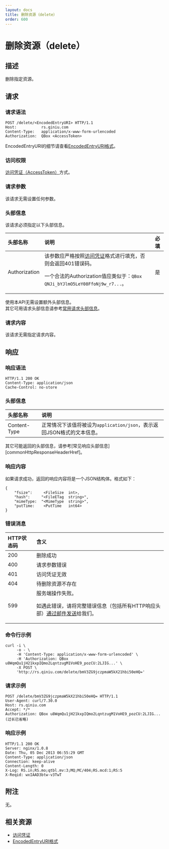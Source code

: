 ```yaml
---
layout: docs
title: 删除资源（delete）
order: 600
---
```


<a id="delete"></a>
# 删除资源（delete）

<a id="description"></a>
## 描述
删除指定资源。

<a id="request"></a>
## 请求

<a id="request-syntax"></a>
### 请求语法

```
POST /delete/<EncodedEntryURI> HTTP/1.1
Host:           rs.qiniu.com
Content-Type:   application/x-www-form-urlencoded
Authorization:  QBox <AccessToken>
```

EncodedEntryURI的细节请查看[EncodedEntryURI格式][encodedEntryURIHref]。

<a id="request-auth"></a>
### 访问权限

[访问凭证（AccessToken）][accessTokenHref]方式。

<a id="request-params"></a>
### 请求参数

该请求无需设置任何参数。

<a id="request-headers"></a>
### 头部信息

该请求必须指定以下头部信息。

头部名称      | 说明                              | 必填
:------------ | :-------------------------------- | :-------
Authorization | 该参数应严格按照[访问凭证][accessTokenHref]格式进行填充，否则会返回401错误码。<p>一个合法的Authorization值应类似于：`QBox QNJi_bYJlmO5LeY08FfoNj9w_r7...`。 | 是

使用本API无需设置额外头部信息。  
其它可用请求头部信息请参考[常用请求头部信息]()。

<a id="request-body"></a>
### 请求内容

该请求无需指定请求内容。

<a id="response"></a>
## 响应

<a id="request-syntax"></a>
### 响应语法

```
HTTP/1.1 200 OK
Content-Type: application/json
Cache-Control: no-store
```

<a id="response-headers"></a>
### 头部信息

头部名称      | 说明                              
:------------ | :--------------------------------------------------------------------
Content-Type  | 正常情况下该值将被设为`application/json`，表示返回JSON格式的文本信息。

其它可能返回的头部信息，请参考[常见响应头部信息][commonHttpResponseHeaderHref]。

<a id="response-body"></a>
### 响应内容

如果请求成功，返回的响应内容将是一个JSON结构体。格式如下：

```
{
	"fsize":     <FileSize  int>, 
    "hash":     "<FileETag  string>",
    "mimeType:  "<MimeType  string>",
    "putTime:    <PutTime   int64> 
}
```

<a id="error-messages"></a>
### 错误消息

HTTP状态码 | 含义
:--------- | :--------------------------
200        | 删除成功
400	       | 请求参数错误
401        | 访问凭证无效
404        | 待删除资源不存在
599	       | 服务端操作失败。<p>如遇此错误，请将完整错误信息（包括所有HTTP响应头部）[通过邮件发送][sendBugReportHref]给我们。

<a id="example1-command"></a>
### 命令行示例

```
curl -i \
     -o - \
     -H 'Content-Type: application/x-www-form-urlencoded' \
     -H 'Authorization: QBox u8WqmQu1jH21kxpIQmo2LqntzugM1VoHE9_pozCU:2LJIG...' \
     -X POST \
     'http://rs.qiniu.com/delete/bmV3ZG9jczpmaW5kX21hbi50eHQ='
```

<a id="example1-request"></a>
### 请求示例

```
POST /delete/bmV3ZG9jczpmaW5kX21hbi50eHQ= HTTP/1.1
User-Agent: curl/7.30.0
Host: rs.qiniu.com
Accept: */*
Authorization: QBox u8WqmQu1jH21kxpIQmo2LqntzugM1VoHE9_pozCU:2LJIG...(过长已省略)
```

<a id="example1-response"></a>
### 响应示例

```
HTTP/1.1 200 OK
Server: nginx/1.0.8
Date: Thu, 05 Dec 2013 06:55:29 GMT
Content-Type: application/json
Connection: keep-alive
Content-Length: 0
X-Log: RS.in;RS.mo;qtbl.mv:3;MQ;MC/404;RS.mcd:1;RS:5
X-Reqid: wxIAAD3btw-v3TwT
```

<a id="remarks"></a>
## 附注

无。

<a id="related-resources"></a>
## 相关资源

- [访问凭证][accessTokenHref]
- [EncodedEntryURI格式][encodedEntryURIHref]

[sendBugReportHref]:    mailto:support@qiniu.com?subject=599错误日志     "发送错误报告"
[accessTokenHref]:      http://docs.qiniu.com/api/v6/rs.html#digest-auth "访问凭证"
[encodedEntryURIHref]:  http://docs.qiniu.com/api/v6/rs.html#words       "EncodedEntryURI格式"
